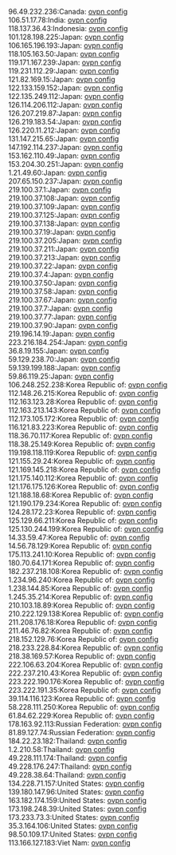 96.49.232.236:Canada: [ovpn config](vpn/96_49_232_236.ovpn)  
106.51.17.78:India: [ovpn config](vpn/106_51_17_78.ovpn)  
118.137.36.43:Indonesia: [ovpn config](vpn/118_137_36_43.ovpn)  
101.128.198.225:Japan: [ovpn config](vpn/101_128_198_225.ovpn)  
106.165.196.193:Japan: [ovpn config](vpn/106_165_196_193.ovpn)  
118.105.163.50:Japan: [ovpn config](vpn/118_105_163_50.ovpn)  
119.171.167.239:Japan: [ovpn config](vpn/119_171_167_239.ovpn)  
119.231.112.29:Japan: [ovpn config](vpn/119_231_112_29.ovpn)  
121.82.169.15:Japan: [ovpn config](vpn/121_82_169_15.ovpn)  
122.133.159.152:Japan: [ovpn config](vpn/122_133_159_152.ovpn)  
122.135.249.112:Japan: [ovpn config](vpn/122_135_249_112.ovpn)  
126.114.206.112:Japan: [ovpn config](vpn/126_114_206_112.ovpn)  
126.207.219.87:Japan: [ovpn config](vpn/126_207_219_87.ovpn)  
126.219.183.54:Japan: [ovpn config](vpn/126_219_183_54.ovpn)  
126.220.11.212:Japan: [ovpn config](vpn/126_220_11_212.ovpn)  
131.147.215.65:Japan: [ovpn config](vpn/131_147_215_65.ovpn)  
147.192.114.237:Japan: [ovpn config](vpn/147_192_114_237.ovpn)  
153.162.110.49:Japan: [ovpn config](vpn/153_162_110_49.ovpn)  
153.204.30.251:Japan: [ovpn config](vpn/153_204_30_251.ovpn)  
1.21.49.60:Japan: [ovpn config](vpn/1_21_49_60.ovpn)  
207.65.150.237:Japan: [ovpn config](vpn/207_65_150_237.ovpn)  
219.100.37.1:Japan: [ovpn config](vpn/219_100_37_1.ovpn)  
219.100.37.108:Japan: [ovpn config](vpn/219_100_37_108.ovpn)  
219.100.37.109:Japan: [ovpn config](vpn/219_100_37_109.ovpn)  
219.100.37.125:Japan: [ovpn config](vpn/219_100_37_125.ovpn)  
219.100.37.138:Japan: [ovpn config](vpn/219_100_37_138.ovpn)  
219.100.37.19:Japan: [ovpn config](vpn/219_100_37_19.ovpn)  
219.100.37.205:Japan: [ovpn config](vpn/219_100_37_205.ovpn)  
219.100.37.211:Japan: [ovpn config](vpn/219_100_37_211.ovpn)  
219.100.37.213:Japan: [ovpn config](vpn/219_100_37_213.ovpn)  
219.100.37.22:Japan: [ovpn config](vpn/219_100_37_22.ovpn)  
219.100.37.4:Japan: [ovpn config](vpn/219_100_37_4.ovpn)  
219.100.37.50:Japan: [ovpn config](vpn/219_100_37_50.ovpn)  
219.100.37.58:Japan: [ovpn config](vpn/219_100_37_58.ovpn)  
219.100.37.67:Japan: [ovpn config](vpn/219_100_37_67.ovpn)  
219.100.37.7:Japan: [ovpn config](vpn/219_100_37_7.ovpn)  
219.100.37.77:Japan: [ovpn config](vpn/219_100_37_77.ovpn)  
219.100.37.90:Japan: [ovpn config](vpn/219_100_37_90.ovpn)  
219.196.14.19:Japan: [ovpn config](vpn/219_196_14_19.ovpn)  
223.216.184.254:Japan: [ovpn config](vpn/223_216_184_254.ovpn)  
36.8.19.155:Japan: [ovpn config](vpn/36_8_19_155.ovpn)  
59.129.238.70:Japan: [ovpn config](vpn/59_129_238_70.ovpn)  
59.139.199.188:Japan: [ovpn config](vpn/59_139_199_188.ovpn)  
59.86.119.25:Japan: [ovpn config](vpn/59_86_119_25.ovpn)  
106.248.252.238:Korea Republic of: [ovpn config](vpn/106_248_252_238.ovpn)  
112.148.26.215:Korea Republic of: [ovpn config](vpn/112_148_26_215.ovpn)  
112.163.123.28:Korea Republic of: [ovpn config](vpn/112_163_123_28.ovpn)  
112.163.213.143:Korea Republic of: [ovpn config](vpn/112_163_213_143.ovpn)  
112.173.105.172:Korea Republic of: [ovpn config](vpn/112_173_105_172.ovpn)  
116.121.83.223:Korea Republic of: [ovpn config](vpn/116_121_83_223.ovpn)  
118.36.70.117:Korea Republic of: [ovpn config](vpn/118_36_70_117.ovpn)  
118.38.25.149:Korea Republic of: [ovpn config](vpn/118_38_25_149.ovpn)  
119.198.118.119:Korea Republic of: [ovpn config](vpn/119_198_118_119.ovpn)  
121.155.29.24:Korea Republic of: [ovpn config](vpn/121_155_29_24.ovpn)  
121.169.145.218:Korea Republic of: [ovpn config](vpn/121_169_145_218.ovpn)  
121.175.140.112:Korea Republic of: [ovpn config](vpn/121_175_140_112.ovpn)  
121.176.175.126:Korea Republic of: [ovpn config](vpn/121_176_175_126.ovpn)  
121.188.18.68:Korea Republic of: [ovpn config](vpn/121_188_18_68.ovpn)  
121.190.179.234:Korea Republic of: [ovpn config](vpn/121_190_179_234.ovpn)  
124.28.172.23:Korea Republic of: [ovpn config](vpn/124_28_172_23.ovpn)  
125.129.66.211:Korea Republic of: [ovpn config](vpn/125_129_66_211.ovpn)  
125.130.244.199:Korea Republic of: [ovpn config](vpn/125_130_244_199.ovpn)  
14.33.59.47:Korea Republic of: [ovpn config](vpn/14_33_59_47.ovpn)  
14.56.78.129:Korea Republic of: [ovpn config](vpn/14_56_78_129.ovpn)  
175.113.241.10:Korea Republic of: [ovpn config](vpn/175_113_241_10.ovpn)  
180.70.64.171:Korea Republic of: [ovpn config](vpn/180_70_64_171.ovpn)  
182.237.218.108:Korea Republic of: [ovpn config](vpn/182_237_218_108.ovpn)  
1.234.96.240:Korea Republic of: [ovpn config](vpn/1_234_96_240.ovpn)  
1.238.144.85:Korea Republic of: [ovpn config](vpn/1_238_144_85.ovpn)  
1.245.35.214:Korea Republic of: [ovpn config](vpn/1_245_35_214.ovpn)  
210.103.18.89:Korea Republic of: [ovpn config](vpn/210_103_18_89.ovpn)  
210.222.129.138:Korea Republic of: [ovpn config](vpn/210_222_129_138.ovpn)  
211.208.176.18:Korea Republic of: [ovpn config](vpn/211_208_176_18.ovpn)  
211.46.76.82:Korea Republic of: [ovpn config](vpn/211_46_76_82.ovpn)  
218.152.129.76:Korea Republic of: [ovpn config](vpn/218_152_129_76.ovpn)  
218.233.228.84:Korea Republic of: [ovpn config](vpn/218_233_228_84.ovpn)  
218.38.169.57:Korea Republic of: [ovpn config](vpn/218_38_169_57.ovpn)  
222.106.63.204:Korea Republic of: [ovpn config](vpn/222_106_63_204.ovpn)  
222.237.210.43:Korea Republic of: [ovpn config](vpn/222_237_210_43.ovpn)  
223.222.190.176:Korea Republic of: [ovpn config](vpn/223_222_190_176.ovpn)  
223.222.191.35:Korea Republic of: [ovpn config](vpn/223_222_191_35.ovpn)  
39.114.116.123:Korea Republic of: [ovpn config](vpn/39_114_116_123.ovpn)  
58.228.111.250:Korea Republic of: [ovpn config](vpn/58_228_111_250.ovpn)  
61.84.62.229:Korea Republic of: [ovpn config](vpn/61_84_62_229.ovpn)  
178.163.92.113:Russian Federation: [ovpn config](vpn/178_163_92_113.ovpn)  
81.89.127.74:Russian Federation: [ovpn config](vpn/81_89_127_74.ovpn)  
184.22.23.182:Thailand: [ovpn config](vpn/184_22_23_182.ovpn)  
1.2.210.58:Thailand: [ovpn config](vpn/1_2_210_58.ovpn)  
49.228.111.174:Thailand: [ovpn config](vpn/49_228_111_174.ovpn)  
49.228.176.247:Thailand: [ovpn config](vpn/49_228_176_247.ovpn)  
49.228.38.64:Thailand: [ovpn config](vpn/49_228_38_64.ovpn)  
134.228.71.157:United States: [ovpn config](vpn/134_228_71_157.ovpn)  
139.180.147.96:United States: [ovpn config](vpn/139_180_147_96.ovpn)  
163.182.174.159:United States: [ovpn config](vpn/163_182_174_159.ovpn)  
173.198.248.39:United States: [ovpn config](vpn/173_198_248_39.ovpn)  
173.233.73.3:United States: [ovpn config](vpn/173_233_73_3.ovpn)  
35.3.164.106:United States: [ovpn config](vpn/35_3_164_106.ovpn)  
98.50.109.17:United States: [ovpn config](vpn/98_50_109_17.ovpn)  
113.166.127.183:Viet Nam: [ovpn config](vpn/113_166_127_183.ovpn)  
